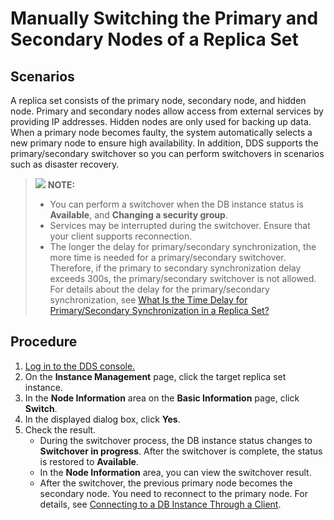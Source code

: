 # Manually Switching the Primary and Secondary Nodes of a Replica Set<a name="dds_03_0050"></a>

## **Scenarios**<a name="section34286219201027"></a>

A replica set consists of the primary node, secondary node, and hidden node. Primary and secondary nodes allow access from external services by providing IP addresses. Hidden nodes are only used for backing up data. When a primary node becomes faulty, the system automatically selects a new primary node to ensure high availability. In addition, DDS supports the primary/secondary switchover so you can perform switchovers in scenarios such as disaster recovery.

>![](/images/icon-note.gif) **NOTE:**   
>-   You can perform a switchover when the DB instance status is  **Available**, and  **Changing a security group**.  
>-   Services may be interrupted during the switchover. Ensure that your client supports reconnection.  
>-   The longer the delay for primary/secondary synchronization, the more time is needed for a primary/secondary switchover. Therefore, if the primary to secondary synchronization delay exceeds 300s, the primary/secondary switchover is not allowed. For details about the delay for the primary/secondary synchronization, see  [What Is the Time Delay for Primary/Secondary Synchronization in a Replica Set?](what-is-the-time-delay-for-primary-secondary-synchronization-in-a-replica-set.md)  

## Procedure<a name="section79281543052"></a>

1.  [Log in to the DDS console.](logging-in-to-the-dds-console.md)
2.  On the  **Instance Management**  page, click the target replica set instance.
3.  In the  **Node Information**  area on the  **Basic Information**  page, click  **Switch**.
4.  In the displayed dialog box, click  **Yes**.
5.  Check the result.
    -   During the switchover process, the DB instance status changes to  **Switchover in progress**. After the switchover is complete, the status is restored to  **Available**.
    -   In the  **Node Information**  area, you can view the switchover result.
    -   After the switchover, the previous primary node becomes the secondary node. You need to reconnect to the primary node. For details, see  [Connecting to a DB Instance Through a Client](connecting-to-a-db-instance-through-a-client(replica-set).md).


